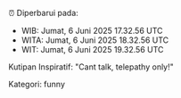 ⏰ Diperbarui pada:
- WIB: Jumat, 6 Juni 2025 17.32.56 UTC
- WITA: Jumat, 6 Juni 2025 18.32.56 UTC
- WIT: Jumat, 6 Juni 2025 19.32.56 UTC

Kutipan Inspiratif:
"Cant talk, telepathy only!"


Kategori: funny

